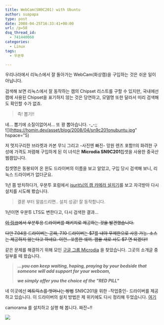 ```yaml
---
title: WebCam(SN9C201) with Ubuntu
author: suapapa
type: post
date: 2008-04-25T16:33:41+00:00
url: /p=58
dsq_thread_id:
  - 741440060
categories:
  - Linux
tags:
  - 우분투

---
```

우리나라에서 리눅스에서 잘 돌아가는 WebCam(화상캠)을 구입하는 것은 쉬운 일이 아닙니다.

검색해 보면 리눅스에서 잘 동작하는 캠의 Chipset 리스트를 구할 수 있지만, 국내에선 캠에 사용된 Chipset을 표기하지 않는 것은 당연하고, 모델명 또한 달라서 미리 검색해도 확인할 수가 없죠.

> 즉! 뽑기!!

네&#8230; 뽑기에 소질이없어서&#8230; 또 꽝 뽑아습니다. -_-;;  
![](https://homin.dev/asset/blog/2008/04/sn9c201onubuntu.jpg" hspace="5)



저 멋지구리한 브라켓과 카본 무늬 그리고 -사진엔 빠진- 망원 렌즈 포함!!의 화려한 구성에 가격도 저렴해 구입하게 된 이 녀석은 **Microdia SN9C201**칩셋을 사용한 중국산 웹캠입니다.

칩셋명은 동봉되어 온 윈도 드라이버의 이름을 보고 알았고, 구입 당시 검색해 보니, 리눅스 드라이버가 없더군요.

1년 쯤 방치하다가, 우분투 포럼에서 [isurit님의 캠 카메라 설치기][1]를 보고 자극받아 다시 설치를 시도해 봤습니다.

> 결론 부터 말씀드리면.. 설치 성공! 잘 동작합니다.

1년이면 우분투 LTS도 변한다고, 다시 검색한 결과&#8230;

<strike>[이 링크](http://www.linux-projects.org/modules/mydownloads/viewcat.php?cid=7)에서 우분투용 드라이버를 패키지로 제공하는 것을 발견했습니다.</strike>

<strike>다만 7.04용 드라이버는 공짜, 7.10 드라이버는 $7를 내야 무제한으로 사용 가능. 소스는 제공하지 않는다고 하네요. 이런.. 꼬롬한 쉐끼. 캠을 새로 사도 $7 면 되겠다!!</strike>

같은 문제를 해결하기 위해 모인 [구글 그룹 Microdia](https://groups.google.com/group/microdia) 을 찾았습니다. 그곳의 소개글 중 일부를 떼 왔습니다.

> _**&#8230;you can keep waiting, hoping, praying by your bedside that someone will add support for your webcam,**_
> 
> _**we simply offer you the choice of the "RED PILL"**_

네 이곳에선 <strike>메트릭스를 벗어나는 방법</strike> SN9C201을 위한 -작업중인- 드라이버를 제공하고 있습니다. 이 드라이버의 설치 방법은 제 위키에도 다시 정리해 두었습니다. [여기](https://homin.dev/wiki/WebCam)

camorama 를 설치하고 실행 해 봅니다. 짜잔~!!

![](https://homin.dev/asset/blog/2008/04/sn9c201_in_action.jpg)

 [1]: http://www.ubuntu.or.kr/viewtopic.php?f=9&t=118